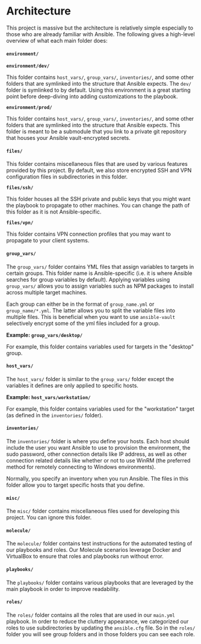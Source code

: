 # Architecture

This project is massive but the architecture is relatively simple especially to those who are already familiar with Ansible. The following gives a high-level overview of what each main folder does:

#### `environment/`

**`environment/dev/`**

This folder contains `host_vars/`, `group_vars/`, `inventories/`, and some other folders that are symlinked into the structure that Ansible expects. The `dev/` folder is symlinked to by default. Using this environment is a great starting point before deep-diving into adding customizations to the playbook.

**`environment/prod/`**

This folder contains `host_vars/`, `group_vars/`, `inventories/`, and some other folders that are symlinked into the structure that Ansible expects. This folder is meant to be a submodule that you link to a private git repository that houses your Ansible vault-encrypted secrets.

#### `files/`

This folder contains miscellaneous files that are used by various features provided by this project. By default, we also store encrypted SSH and VPN configuration files in subdirectories in this folder.

**`files/ssh/`**

This folder houses all the SSH private and public keys that you might want the playbook to propagate to other machines. You can change the path of this folder as it is not Ansible-specific.

**`files/vpn/`**

This folder contains VPN connection profiles that you may want to propagate to your client systems.

#### `group_vars/`

The `group_vars/` folder contains YML files that assign variables to targets in certain groups. This folder name is Ansible-specific (i.e. it is where Ansible searches for group variables by default). Applying variables using `group_vars/` allows you to assign variables such as NPM packages to install across multiple target machines.

Each group can either be in the format of `group_name.yml` or `group_name/*.yml`. The latter allows you to split the variable files into multiple files. This is beneficial when you want to use `ansible-vault` selectively encrypt some of the yml files included for a group.

**Example: `group_vars/desktop/`**

For example, this folder contains variables used for targets in the "desktop" group.

#### `host_vars/`

The `host_vars/` folder is similar to the `group_vars/` folder except the variables it defines are only applied to specific hosts.

**Example: `host_vars/workstation/`**

For example, this folder contains variables used for the "workstation" target (as defined in the `inventories/` folder).

#### `inventories/`

The `inventories/` folder is where you define your hosts. Each host should include the user you want Ansible to use to provision the environment, the sudo password, other connection details like IP address, as well as other connection related details like whether or not to use WinRM (the preferred method for remotely connecting to Windows environments).

Normally, you specify an inventory when you run Ansible. The files in this folder allow you to target specific hosts that you define.

#### `misc/`

The `misc/` folder contains miscellaneous files used for developing this project. You can ignore this folder.

#### `molecule/`

The `molecule/` folder contains test instructions for the automated testing of our playbooks and roles. Our Molecule scenarios leverage Docker and VirtualBox to ensure that roles and playbooks run without error.

#### `playbooks/`

The `playbooks/` folder contains various playbooks that are leveraged by the main playbook in order to improve readability.

#### `roles/`

The `roles/` folder contains all the roles that are used in our `main.yml` playbook. In order to reduce the cluttery appearance, we categorized our roles to use subdirectories by updating the `ansible.cfg` file. So in the `roles/` folder you will see group folders and in those folders you can see each role.

